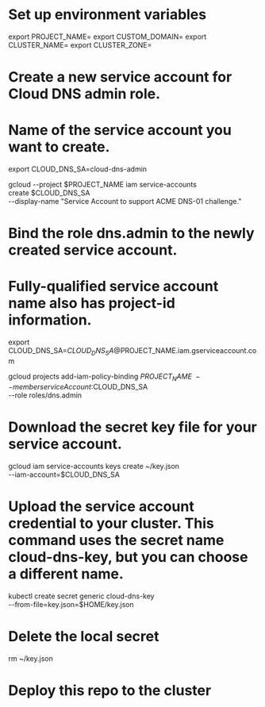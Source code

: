 # Set up environment variables
export PROJECT_NAME=<your-google-cloud-project-name>
export CUSTOM_DOMAIN=<your-custom-domain-used-in-knative>
export CLUSTER_NAME=<knative-cluster-name>
export CLUSTER_ZONE=<knative-cluster-zone>

# Create a new service account for Cloud DNS admin role.
# Name of the service account you want to create.
export CLOUD_DNS_SA=cloud-dns-admin

gcloud --project $PROJECT_NAME iam service-accounts \
    create $CLOUD_DNS_SA \
    --display-name "Service Account to support ACME DNS-01 challenge."

# Bind the role dns.admin to the newly created service account.
# Fully-qualified service account name also has project-id information.
export CLOUD_DNS_SA=$CLOUD_DNS_SA@$PROJECT_NAME.iam.gserviceaccount.com

gcloud projects add-iam-policy-binding $PROJECT_NAME \
    --member serviceAccount:$CLOUD_DNS_SA \
    --role roles/dns.admin

# Download the secret key file for your service account.
gcloud iam service-accounts keys create ~/key.json \
    --iam-account=$CLOUD_DNS_SA

# Upload the service account credential to your cluster. This command uses the secret name cloud-dns-key, but you can choose a different name.
kubectl create secret generic cloud-dns-key \
    --from-file=key.json=$HOME/key.json

# Delete the local secret
rm ~/key.json

# Deploy this repo to the cluster
